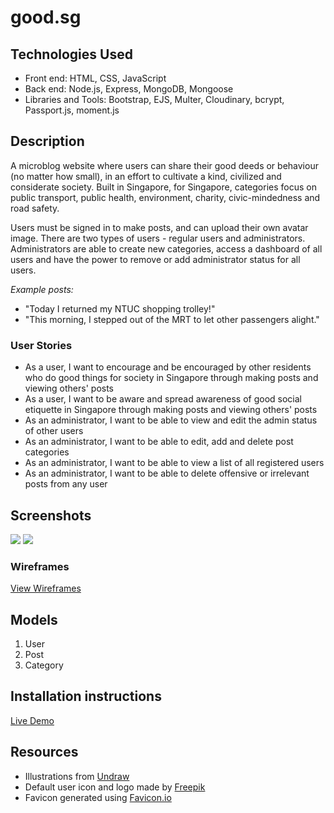 # good.sg

## Technologies Used
- Front end: HTML, CSS, JavaScript
- Back end: Node.js, Express, MongoDB, Mongoose
- Libraries and Tools: Bootstrap, EJS, Multer, Cloudinary, bcrypt, Passport.js, moment.js

## Description
A microblog website where users can share their good deeds or behaviour (no matter how small), in an effort to cultivate a kind, civilized and considerate society. Built in Singapore, for Singapore, categories focus on public transport, public health, environment, charity, civic-mindedness and road safety.

Users must be signed in to make posts, and can upload their own avatar image. There are two types of users - regular users and administrators. Administrators are able to create new categories, access a dashboard of all users and have the power to remove or add administrator status for all users.

*Example posts:*
* "Today I returned my NTUC shopping trolley!"
* "This morning, I stepped out of the MRT to let other passengers alight."

### User Stories
* As a user, I want to encourage and be encouraged by other residents who do good things for society in Singapore through making posts and viewing others' posts
* As a user, I want to be aware and spread awareness of good social etiquette in Singapore through making posts and viewing others' posts
* As an administrator, I want to be able to view and edit the admin status of other users
* As an administrator, I want to be able to edit, add and delete post categories
* As an administrator, I want to be able to view a list of all registered users
* As an administrator, I want to be able to delete offensive or irrelevant posts from any user

## Screenshots
<img src="https://i.imgur.com/PPGE6gV.png" />
<img src="https://i.imgur.com/jKB8jV8.png" />

### Wireframes

<a href="https://i.imgur.com/PWscueJ.jpg">View Wireframes</a>

## Models
1. User
2. Post
3. Category

## Installation instructions

<a href="https://goodsg.herokuapp.com/">Live Demo</a>

## Resources
- Illustrations from <a href="https://undraw.co/illustrations">Undraw</a>
- Default user icon and logo made by <a href="https://www.flaticon.com/authors/freepik">Freepik</a>
- Favicon generated using <a href="https://favicon.io/">Favicon.io</a>

